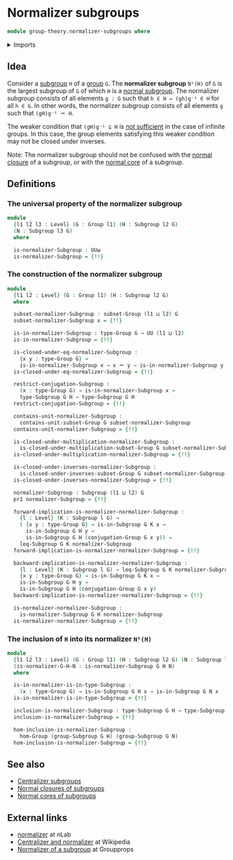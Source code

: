 # Normalizer subgroups

```agda
module group-theory.normalizer-subgroups where
```

<details><summary>Imports</summary>

```agda
open import foundation.dependent-pair-types
open import foundation.equality-dependent-pair-types
open import foundation.functoriality-dependent-pair-types
open import foundation.identity-types
open import foundation.logical-equivalences
open import foundation.propositions
open import foundation.subtypes
open import foundation.universe-levels

open import group-theory.conjugation
open import group-theory.groups
open import group-theory.homomorphisms-groups
open import group-theory.subgroups
open import group-theory.subsets-groups
```

</details>

## Idea

Consider a [subgroup](group-theory.subgroups.md) `H` of a
[group](group-theory.groups.md) `G`. The **normalizer subgroup** `Nᴳ(H)` of `G`
is the largest subgroup of `G` of which `H` is a
[normal subgroup](group-theory.normal-subgroups.md). The normalizer subgroup
consists of all elements `g : G` such that `h ∈ H ⇔ (gh)g⁻¹ ∈ H` for all
`h ∈ G`. In other words, the normalizer subgroup consists of all elements `g`
such that `(gH)g⁻¹ ＝ H`.

The weaker condition that `(gH)g⁻¹ ⊆ H` is
[not sufficient](https://math.stackexchange.com/q/107862) in the case of
infinite groups. In this case, the group elements satisfying this weaker
condition may not be closed under inverses.

Note: The normalizer subgroup should not be confused with the
[normal closure](group-theory.normal-closures-subgroups.md) of a subgroup, or
with the [normal core](group-theory.normal-cores-subgroups.md) of a subgroup.

## Definitions

### The universal property of the normalizer subgroup

```agda
module _
  {l1 l2 l3 : Level} (G : Group l1) (H : Subgroup l2 G)
  (N : Subgroup l3 G)
  where

  is-normalizer-Subgroup : UUω
  is-normalizer-Subgroup = {!!}
```

### The construction of the normalizer subgroup

```agda
module _
  {l1 l2 : Level} (G : Group l1) (H : Subgroup l2 G)
  where

  subset-normalizer-Subgroup : subset-Group (l1 ⊔ l2) G
  subset-normalizer-Subgroup x = {!!}

  is-in-normalizer-Subgroup : type-Group G → UU (l1 ⊔ l2)
  is-in-normalizer-Subgroup = {!!}

  is-closed-under-eq-normalizer-Subgroup :
    {x y : type-Group G} →
    is-in-normalizer-Subgroup x → x ＝ y → is-in-normalizer-Subgroup y
  is-closed-under-eq-normalizer-Subgroup = {!!}

  restrict-conjugation-Subgroup :
    (x : type-Group G) → is-in-normalizer-Subgroup x →
    type-Subgroup G H → type-Subgroup G H
  restrict-conjugation-Subgroup = {!!}

  contains-unit-normalizer-Subgroup :
    contains-unit-subset-Group G subset-normalizer-Subgroup
  contains-unit-normalizer-Subgroup = {!!}

  is-closed-under-multiplication-normalizer-Subgroup :
    is-closed-under-multiplication-subset-Group G subset-normalizer-Subgroup
  is-closed-under-multiplication-normalizer-Subgroup = {!!}

  is-closed-under-inverses-normalizer-Subgroup :
    is-closed-under-inverses-subset-Group G subset-normalizer-Subgroup
  is-closed-under-inverses-normalizer-Subgroup = {!!}

  normalizer-Subgroup : Subgroup (l1 ⊔ l2) G
  pr1 normalizer-Subgroup = {!!}

  forward-implication-is-normalizer-normalizer-Subgroup :
    {l : Level} (K : Subgroup l G) →
    ( {x y : type-Group G} → is-in-Subgroup G K x →
      is-in-Subgroup G H y →
      is-in-Subgroup G H (conjugation-Group G x y)) →
    leq-Subgroup G K normalizer-Subgroup
  forward-implication-is-normalizer-normalizer-Subgroup = {!!}

  backward-implication-is-normalizer-normalizer-Subgroup :
    {l : Level} (K : Subgroup l G) → leq-Subgroup G K normalizer-Subgroup →
    {x y : type-Group G} → is-in-Subgroup G K x →
    is-in-Subgroup G H y →
    is-in-Subgroup G H (conjugation-Group G x y)
  backward-implication-is-normalizer-normalizer-Subgroup = {!!}

  is-normalizer-normalizer-Subgroup :
    is-normalizer-Subgroup G H normalizer-Subgroup
  is-normalizer-normalizer-Subgroup = {!!}
```

### The inclusion of `H` into its normalizer `Nᴳ(H)`

```agda
module _
  {l1 l2 l3 : Level} (G : Group l1) (H : Subgroup l2 G) (N : Subgroup l3 G)
  (is-normalizer-G-H-N : is-normalizer-Subgroup G H N)
  where

  is-in-normalizer-is-in-type-Subgroup :
    (x : type-Group G) → is-in-Subgroup G H x → is-in-Subgroup G N x
  is-in-normalizer-is-in-type-Subgroup = {!!}

  inclusion-is-normalizer-Subgroup : type-Subgroup G H → type-Subgroup G N
  inclusion-is-normalizer-Subgroup = {!!}

  hom-inclusion-is-normalizer-Subgroup :
    hom-Group (group-Subgroup G H) (group-Subgroup G N)
  hom-inclusion-is-normalizer-Subgroup = {!!}
```

## See also

- [Centralizer subgroups](group-theory.centralizer-subgroups.md)
- [Normal closures of subgroups](group-theory.normal-closures-subgroups.md)
- [Normal cores of subgroups](group-theory.normal-cores-subgroups.md)

## External links

- [normalizer](https://ncatlab.org/nlab/show/normalizer) at $n$Lab
- [Centralizer and normalizer](https://en.wikipedia.org/wiki/Centralizer_and_normalizer)
  at Wikipedia
- [Normalizer of a subgroup](https://groupprops.subwiki.org/wiki/Normalizer_of_a_subgroup)
  at Groupprops
